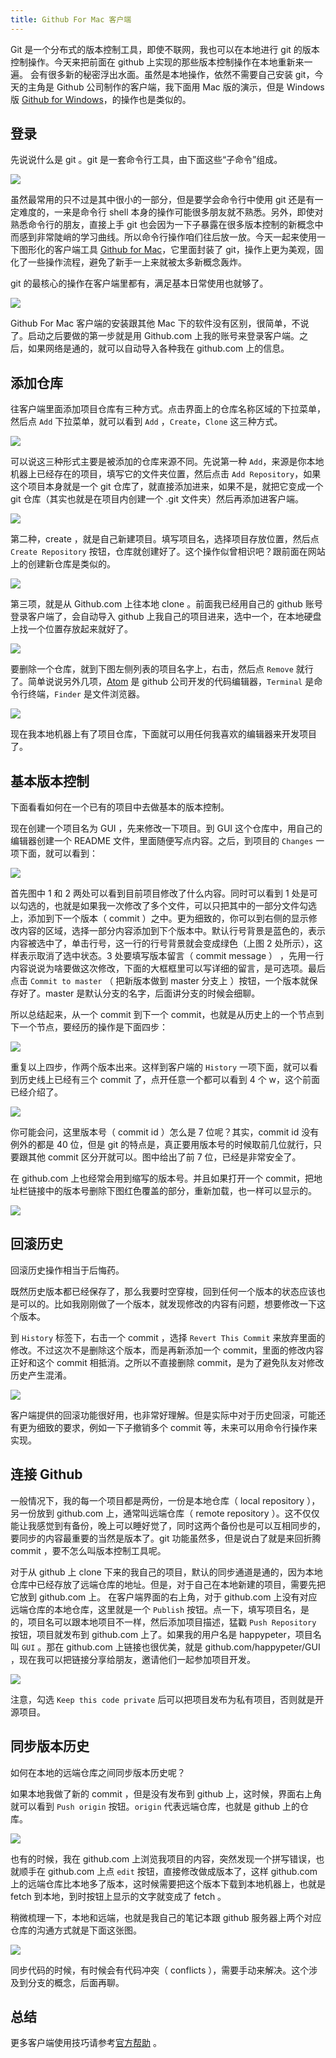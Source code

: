 ```yaml
---
title: Github For Mac 客户端
---
```


Git 是一个分布式的版本控制工具，即使不联网，我也可以在本地进行 git 的版本控制操作。今天来把前面在 github 上实现的那些版本控制操作在本地重新来一遍。 会有很多新的秘密浮出水面。虽然是本地操作，依然不需要自己安装 git，今天的主角是 Github 公司制作的客户端，我下面用 Mac 版的演示，但是 Windows 版 [Github for Windows](https://desktop.github.com/)，的操作也是类似的。

## 登录

先说说什么是 git 。git 是一套命令行工具，由下面这些“子命令”组成。

![](https://img.haoqicat.com/2019031401.jpg)

虽然最常用的只不过是其中很小的一部分，但是要学会命令行中使用 git 还是有一定难度的，一来是命令行 shell 本身的操作可能很多朋友就不熟悉。另外，即使对熟悉命令行的朋友，直接上手 git 也会因为一下子暴露在很多版本控制的新概念中而感到非常陡峭的学习曲线。所以命令行操作咱们往后放一放。今天一起来使用一下图形化的客户端工具 [Github for Mac](https://desktop.github.com/)，它里面封装了 git，操作上更为美观，固化了一些操作流程，避免了新手一上来就被太多新概念轰炸。

git 的最核心的操作在客户端里都有，满足基本日常使用也就够了。

![](https://img.haoqicat.com/2019031402.jpg)

Github For Mac 客户端的安装跟其他 Mac 下的软件没有区别，很简单，不说了。启动之后要做的第一步就是用 Github.com 上我的账号来登录客户端。之后，如果网络是通的，就可以自动导入各种我在 github.com 上的信息。

## 添加仓库

往客户端里面添加项目仓库有三种方式。点击界面上的仓库名称区域的下拉菜单，然后点 `Add` 下拉菜单，就可以看到 `Add` ，`Create`，`Clone` 这三种方式。

![](https://img.haoqicat.com/2019031403.jpg)

可以说这三种形式主要是被添加的仓库来源不同。先说第一种 `Add`，来源是你本地机器上已经存在的项目，填写它的文件夹位置，然后点击 `Add Repository`，如果这个项目本身就是一个 git 仓库了，就直接添加进来，如果不是，就把它变成一个 git 仓库（其实也就是在项目内创建一个 .git 文件夹）然后再添加进客户端。

![](https://img.haoqicat.com/2019031404.jpg)


第二种，create ，就是自己新建项目。填写项目名，选择项目存放位置，然后点 `Create Repository` 按钮，仓库就创建好了。这个操作似曾相识吧？跟前面在网站上的创建新仓库是类似的。

![](https://img.haoqicat.com/2019031405.jpg)


第三项，就是从 Github.com 上往本地 clone 。前面我已经用自己的 github 账号登录客户端了，会自动导入 github 上我自己的项目进来，选中一个，在本地硬盘上找一个位置存放起来就好了。

![](https://img.haoqicat.com/2019031406.jpg)

要删除一个仓库，就到下图左侧列表的项目名字上，右击，然后点 `Remove` 就行了。简单说说另外几项，[Atom](https://atom.io/) 是 github 公司开发的代码编辑器，`Terminal` 是命令行终端，`Finder` 是文件浏览器。

![](https://img.haoqicat.com/2019031407.jpg)

现在我本地机器上有了项目仓库，下面就可以用任何我喜欢的编辑器来开发项目了。

## 基本版本控制

下面看看如何在一个已有的项目中去做基本的版本控制。

现在创建一个项目名为 GUI ，先来修改一下项目。到 GUI 这个仓库中，用自己的编辑器创建一个 README 文件，里面随便写点内容。之后，到项目的 `Changes` 一项下面，就可以看到：

![](https://img.haoqicat.com/2019031408.jpg)

首先图中 1 和 2 两处可以看到目前项目修改了什么内容。同时可以看到 1 处是可以勾选的，也就是如果我一次修改了多个文件，可以只把其中的一部分文件勾选上，添加到下一个版本（ commit ）之中。更为细致的，你可以到右侧的显示修改内容的区域，选择一部分内容添加到下个版本中。默认行号背景是蓝色的，表示内容被选中了，单击行号，这一行的行号背景就会变成绿色（上图 2 处所示），这样表示取消了选中状态。3 处要填写版本留言（ commit message ） ，先用一行内容说说为啥要做这次修改，下面的大框框里可以写详细的留言，是可选项。最后点击 `Commit to master` （ 把新版本做到 master 分支上 ）按钮，一个版本就保存好了。master 是默认分支的名字，后面讲分支的时候会细聊。

所以总结起来，从一个 commit 到下一个 commit，也就是从历史上的一个节点到下一个节点，要经历的操作是下面四步：

![](https://img.haoqicat.com/2019031409.jpg)


重复以上四步，作两个版本出来。这样到客户端的 `History` 一项下面，就可以看到历史线上已经有三个 commit 了，点开任意一个都可以看到 4 个 w，这个前面已经介绍了。

![](https://img.haoqicat.com/2019031901.jpg)


你可能会问，这里版本号（ commit id ）怎么是 7 位呢？其实，commit id 没有例外的都是 40 位，但是 git 的特点是，真正要用版本号的时候取前几位就行，只要跟其他 commit 区分开就可以。图中给出了前 7 位，已经是非常安全了。

在 github.com 上也经常会用到缩写的版本号。并且如果打开一个 commit，把地址栏链接中的版本号删除下图红色覆盖的部分，重新加载，也一样可以显示的。

![](https://img.haoqicat.com/2019031411.jpg)


## 回滚历史

回滚历史操作相当于后悔药。

既然历史版本都已经保存了，那么我要时空穿梭，回到任何一个版本的状态应该也是可以的。比如我刚刚做了一个版本，就发现修改的内容有问题，想要修改一下这个版本。

到 `History` 标签下，右击一个 commit ，选择 `Revert This Commit` 来放弃里面的修改。不过这次不是删除这个版本，而是再新添加一个 commit，里面的修改内容正好和这个 commit 相抵消。之所以不直接删除 commit，是为了避免队友对修改历史产生混淆。

![](https://img.haoqicat.com/2019031412.jpg)

客户端提供的回滚功能很好用，也非常好理解。但是实际中对于历史回滚，可能还有更为细致的要求，例如一下子撤销多个 commit 等，未来可以用命令行操作来实现。

## 连接 Github

一般情况下，我的每一个项目都是两份，一份是本地仓库（ local repository ），另一份放到 github.com 上，通常叫远端仓库（ remote repository ）。这不仅仅能让我感觉到有备份，晚上可以睡好觉了，同时这两个备份也是可以互相同步的，要同步的内容最重要的当然是版本了。git 功能虽然多，但是说白了就是来回折腾 commit ，要不怎么叫版本控制工具呢。

对于从 github 上 clone 下来的我自己的项目，默认的同步通道是通的，因为本地仓库中已经存放了远端仓库的地址。但是，对于自己在本地新建的项目，需要先把它放到 github.com 上。 在客户端界面的右上角，对于 github.com 上没有对应远端仓库的本地仓库，这里就是一个 `Publish` 按钮。点一下，填写项目名，是的，项目名可以跟本地项目不一样，然后添加项目描述，猛戳 `Push Repository` 按钮，项目就发布到 github.com 上了。如果我的用户名是 happypeter，项目名叫 `GUI` 。那在 github.com 上链接也很优美，就是 github.com/happypeter/GUI ，现在我可以把链接分享给朋友，邀请他们一起参加项目开发。

![](https://img.haoqicat.com/2019031413.jpg)

注意，勾选 `Keep this code private` 后可以把项目发布为私有项目，否则就是开源项目。

## 同步版本历史

如何在本地的远端仓库之间同步版本历史呢？

如果本地我做了新的 commit ，但是没有发布到 github 上，这时候，界面右上角就可以看到 `Push origin` 按钮。`origin` 代表远端仓库，也就是 github 上的仓库。

![](https://img.haoqicat.com/2019031414.jpg)

也有的时候，我在 github.com 上浏览我项目的内容，突然发现一个拼写错误，也就顺手在 github.com 上点 `edit` 按钮，直接修改做成版本了，这样 github.com 上的远端仓库比本地多了版本，这时候需要把这个版本下载到本地机器上，也就是 fetch 到本地，到时按钮上显示的文字就变成了 fetch 。

稍微梳理一下，本地和远端，也就是我自己的笔记本跟 github 服务器上两个对应仓库的沟通方式就是下面这张图。

![](https://img.haoqicat.com/2019031415.jpg)

同步代码的时候，有时候会有代码冲突（ conflicts ），需要手动来解决。这个涉及到分支的概念，后面再聊。

## 总结

更多客户端使用技巧请参考[官方帮助](https://mac.github.com/help.html) 。
